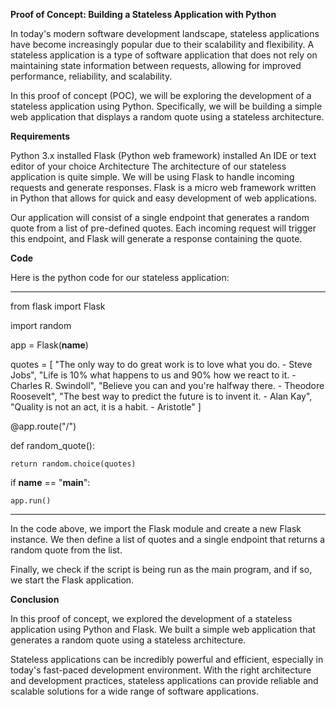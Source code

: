**Proof of Concept: Building a Stateless Application with Python**

In today's modern software development landscape, stateless applications have become increasingly popular due to their scalability and flexibility. A stateless application is a type of software application that does not rely on maintaining state information between requests, allowing for improved performance, reliability, and scalability.

In this proof of concept (POC), we will be exploring the development of a stateless application using Python. Specifically, we will be building a simple web application that displays a random quote using a stateless architecture.

**Requirements**

Python 3.x installed
Flask (Python web framework) installed
An IDE or text editor of your choice
Architecture
The architecture of our stateless application is quite simple. We will be using Flask to handle incoming requests and generate responses. Flask is a micro web framework written in Python that allows for quick and easy development of web applications.

Our application will consist of a single endpoint that generates a random quote from a list of pre-defined quotes. Each incoming request will trigger this endpoint, and Flask will generate a response containing the quote.

**Code**

Here is the python code for our stateless application:

----------------------------------------------------------------------------------------------------------------------------------------------
from flask import Flask

import random

app = Flask(__name__)

quotes = [
    "The only way to do great work is to love what you do. - Steve Jobs",
    "Life is 10% what happens to us and 90% how we react to it. - Charles R. Swindoll",
    "Believe you can and you're halfway there. - Theodore Roosevelt",
    "The best way to predict the future is to invent it. - Alan Kay",
    "Quality is not an act, it is a habit. - Aristotle"
]

@app.route("/")

def random_quote():

    return random.choice(quotes)


if __name__ == "__main__":

    app.run()
------------------------------------------------------------------------------------------------------------------------------------------------

In the code above, we import the Flask module and create a new Flask instance. We then define a list of quotes and a single endpoint that returns a random quote from the list.


Finally, we check if the script is being run as the main program, and if so, we start the Flask application.

**Conclusion**

In this proof of concept, we explored the development of a stateless application using Python and Flask. We built a simple web application that generates a random quote using a stateless architecture.

Stateless applications can be incredibly powerful and efficient, especially in today's fast-paced development environment. With the right architecture and development practices, stateless applications can provide reliable and scalable solutions for a wide range of software applications.
